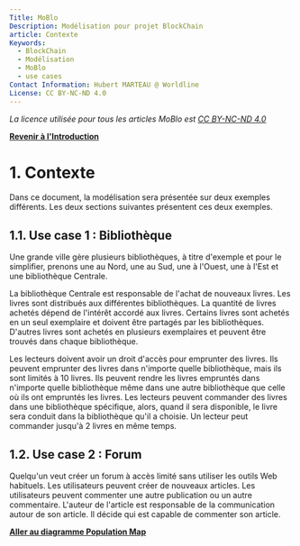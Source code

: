 ```yaml
---
Title: MoBlo
Description: Modélisation pour projet BlockChain
article: Contexte
Keywords:
  - BlockChain
  - Modélisation
  - MoBlo
  - use cases
Contact Information: Hubert MARTEAU @ Worldline
License: CC BY-NC-ND 4.0
---
```


_La licence utilisée pour tous les articles MoBlo est_ [_CC BY-NC-ND 4.0_](https://creativecommons.org/licenses/by-nc-nd/4.0/)

[**Revenir à l'Introduction**](/README.md)

# 1.    Contexte

Dans ce document, la modélisation sera présentée sur deux exemples différents. Les deux sections suivantes présentent ces deux exemples.

## 1.1.    Use case 1 : Bibliothèque

Une grande ville gère plusieurs bibliothèques, à titre d'exemple et pour le simplifier, prenons une au Nord, une au Sud, une à l'Ouest, une à l'Est et une bibliothèque Centrale.

La bibliothèque Centrale est responsable de l'achat de nouveaux livres. Les livres sont distribués aux différentes bibliothèques. La quantité de livres achetés dépend de l'intérêt accordé aux livres. Certains livres sont achetés en un seul exemplaire et doivent être partagés par les bibliothèques. D'autres livres sont achetés en plusieurs exemplaires et peuvent être trouvés dans chaque bibliothèque.

Les lecteurs doivent avoir un droit d'accès pour emprunter des livres. Ils peuvent emprunter des livres dans n'importe quelle bibliothèque, mais ils sont limités à 10 livres. Ils peuvent rendre les livres empruntés dans n'importe quelle bibliothèque même dans une autre bibliothèque que celle où ils ont empruntés les livres. Les lecteurs peuvent commander des livres dans une bibliothèque spécifique, alors, quand il sera disponible, le livre sera conduit dans la bibliothèque qu'il a choisie. Un lecteur peut commander jusqu'à 2 livres en même temps.

## 1.2.    Use case 2 : Forum

Quelqu'un veut créer un forum à accès limité sans utiliser les outils Web habituels. Les utilisateurs peuvent créer de nouveaux articles. Les utilisateurs peuvent commenter une autre publication ou un autre commentaire. L'auteur de l'article est responsable de la communication autour de son article. Il décide qui est capable de commenter son article.

[**Aller au diagramme Population Map**](/02-pm.md)

